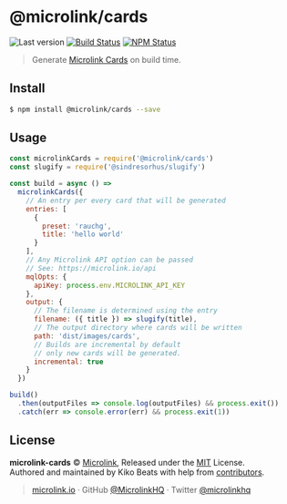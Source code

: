 # @microlink/cards

![Last version](https://img.shields.io/github/tag/Kikobeats/jsonsort.svg?style=flat-square)
[![Build Status](https://img.shields.io/travis/Kikobeats/jsonsort/master.svg?style=flat-square)](https://travis-ci.org/Kikobeats/jsonsort)
[![NPM Status](https://img.shields.io/npm/dm/@microlink/cards.svg?style=flat-square)](https://www.npmjs.org/package/@microlink/cards)

> Generate [Microlink Cards](https://cards.microlink.io) on build time.

## Install

```bash
$ npm install @microlink/cards --save
```

## Usage

```js
const microlinkCards = require('@microlink/cards')
const slugify = require('@sindresorhus/slugify')

const build = async () =>
  microlinkCards({
    // An entry per every card that will be generated
    entries: [
      {
        preset: 'rauchg',
        title: 'hello world'
      }
    ],
    // Any Microlink API option can be passed
    // See: https://microlink.io/api
    mqlOpts: {
      apiKey: process.env.MICROLINK_API_KEY
    },
    output: {
      // The filename is determined using the entry
      filename: ({ title }) => slugify(title),
      // The output directory where cards will be written
      path: 'dist/images/cards',
      // Builds are incremental by default
      // only new cards will be generated.
      incremental: true
    }
  })

build()
  .then(outputFiles => console.log(outputFiles) && process.exit())
  .catch(err => console.error(err) && process.exit(1))
```

## License

**microlink-cards** © [Microlink](https://microlink.io), Released under the [MIT](https://github.com/microlinkhq/cards/blob/master/LICENSE.md) License.<br>
Authored and maintained by Kiko Beats with help from [contributors](https://github.com/microlinkhq/cards/contributors).

> [microlink.io](https://microlink.io) · GitHub [@MicrolinkHQ](https://github.com/microlinkhq) · Twitter [@microlinkhq](https://twitter.com/microlinkhq)
